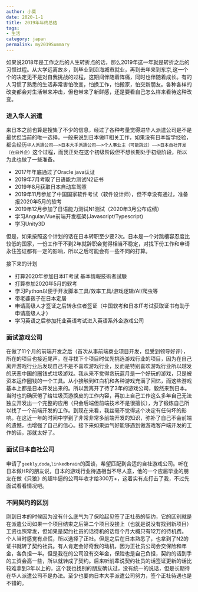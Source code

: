 ```yaml
---
author: 小莫
date: 2020-1-1
title: 2019年年终总结
tags:
- 生活
category: japan
permalink: my2019Summary
---
```


<!-- more -->
如果说2018年是工作之后的人生转折点的话，那么2019年这一年就是转折之后的习惯过程。从大学远离故乡，到毕业到沿海城市就业，再到去年来到东京,这一个个的决定无不是对自我挑战的过程，这期间伴随着阵痛，同时也伴随着成长。有的人习惯了熟悉的生活非常害怕改变，怕换工作，怕搬家，怕交新朋友。各种各样的改变都会对生活带来冲击，但也带来了新鲜感，还是要看自己怎么样来看待这种改变。
### 进入华人派遣
来日本之前也算是搜集了不少的信息，经过了各种考量觉得进华人派遣公司是不是最优但当前的唯一选择。一般来说到日本做IT相关工作，如果没有日本留学经验，都会经历`华人派遣公司——>日本大手派遣公司——>个人事业主（可能跳过）——>日本自社开发（在日外企）`这个过程，而我正处在这个初级阶段但不想长期处于初级阶段，所以为此也做了一些准备。
- 2017年年底通过了Oracle java认证
- 2019年7月考取了日语能力测试N2证书
- 2019年8月获取日本自动车驾照
- 2019年11月参加了中国国家软件考试（软件设计师），但不幸没有通过，准备报2020年5月的软考
- 2019年12月参加了日语能力测试N1测试（2020年3月公布成绩）
- 学习Angular/Vue前端开发框架(Javascript/Typescript)
- 学习Unity3D

但是，如果按照这个计划的话在日本转职至少要2次。日本是一个对跳槽容忍度比较低的国家，一份工作干不到2年就辞职会觉得相当不稳定，对找下份工作和申请永住签证都有一定的影响，所以之后可能会有一些不同的打算。

接下来的计划
- 打算2020年参加日本IT考试 基本情報技術者試験
- 打算参加2020年5月的软考
- 学习Python以便于开发脚本工具/效率工具/游戏逻辑/AI/爬虫等
- 带老婆孩子在日本定居
- 申请高级人才签证之后转永住者签证（中国软考和日本IT考试获取证书有助于申请高级人才）
- 学习英语之后参加托业英语考试进入英语系外企游戏公司

### 面试游戏公司
在做了11个月的前端开发之后（首次从事前端商业项目开发，但受到领导好评），所在的项目也接近尾声。在寻找下个项目时优先挑选游戏行业的项目，因为在自己离开游戏行业后发现自己不是不喜欢游戏行业，反而是特别喜欢游戏行业所以越发的厌恶中国的圈钱式垃圾游戏。我从来不觉得贪玩蓝月是一个好玩的游戏，只是被资本运作圈钱的一个工具。从小接触到红白机和各种游戏充满了回忆，而这些游戏基本上都是日本开发出来的。所以我离开了待了3年的游戏公司，毅然来到日本。当时也的确厌倦了给垃圾页游换皮的工作内容，再加上自己工作这么多年自己无法独立开发出一个完整的应用（只会后端但前端技术不是很擅长），为了锻炼自己所以找了一个前端开发的工作。到现在来看，我丝毫不觉得这个决定有任何坏的影响。在这近一年的时间中学到了非常非常多前端开发的知识，弥补了自己不会前端的遗憾，也增强了自己的信心。接下来如果运气好能够遇到做游戏客户端开发的工作的话，那就太好了。

### 面试日本自社公司
申请了`geekly`,`doda`,`linkedbrain`的面谈，希望匹配到合适的自社游戏公司。听在日本做HR的朋友说，日本的游戏行业待遇相当不尽人意，他的一个应届毕业的朋友在做《只狼》的超牛逼的公司年收才给300万+，这着实有点打击了我，不过先面试看看情况吧。

### 不同契约的区别
刚到日本的时候因为没有什么底气为了保险起见签了正社员的契约，它的区别就是在派遣公司如果一个项目结束之后第二个项目没接上（也就是说没有找到新项目）工资也照常发，但如果是契约社员的话待机的话每个月大概只有12万的待机费。个人当时感觉有点慌，所以选择了正社。但是之后在日本熟悉了，也拿到了N2的证书就转了契约社员。有人肯定会好奇我的动机，因为正社员公司会交保险和年金，各负担一半。但是我在的公司没有交年金，保险也是自己负担，契约的话到手的工资会高一些，所以就转成了契约。后来听前辈说契约社员的话签证更新的话比较难拿到3年以上的，这个我也找别的朋友确认过，没有统一的说话，但是长期待在华人派遣公司不是办法。至少也要向日本大手派遣公司努力，签个正社待遇也是不错的。
